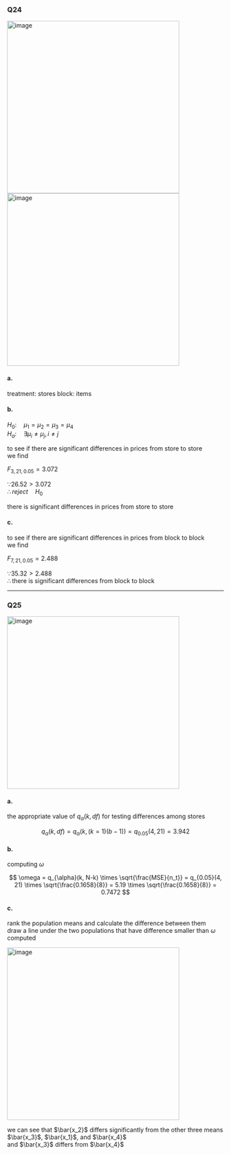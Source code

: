 ### Q24
<img width="400" alt="image" src=https://github.com/user-attachments/assets/5b409230-d154-4de5-84f9-02209f25b42e/>
<img width="400" alt="image" src=https://github.com/user-attachments/assets/59b815e1-0f2c-421c-a42c-591c754fc7ca/>


#### a.

treatment: stores
block: items

#### b.

$H_0: \quad \mu_1 = \mu_2 = \mu_3 = \mu_4$  
$H_a: \quad \exists \mu_i \neq \mu_j, i \neq j$  

to see if there are significant differences in prices from store to store  
we find

$F_{3,21,0.05} = 3.072$  

$\because 26.52 > 3.072$  
$\therefore reject \quad H_0$  

there is significant differences in prices from store to store

#### c.

to see if there are significant differences in prices from block to block  
we find  

$F_{7,21,0.05} = 2.488$  

$\because 35.32 > 2.488$  
$\therefore \text{there is significant differences from block to block  }$  

---

### Q25

<img width="400" alt="image" src=https://github.com/user-attachments/assets/bcd8b0eb-afb8-4e5f-901c-b8bf722864fd/>

#### a. 

the appropriate value of $q_{\alpha}(k, df)$ for testing differences among stores

$$
q_{\alpha}(k, df) = q_{\alpha}(k, (k=1)(b-1)) = q_{0.05}(4, 21) = 3.942
$$

#### b.

computing $\omega$  

$$
\omega = q_{\alpha}(k, N-k) \times \sqrt{\frac{MSE}{n_t}}
= q_{0.05}(4, 21) \times \sqrt{\frac{0.1658}{8}}
= 5.19 \times \sqrt{\frac{0.1658}{8}}
= 0.7472
$$

#### c.

rank the population means and calculate the difference between them  
draw a line under the two populations that have difference smaller than $\omega$ computed   

<img width="400" alt="image" src=https://github.com/user-attachments/assets/d937f039-344d-410c-a39a-ab035069bd5d/>

we can see that $\bar{x_2}$ differs significantly from the other three means $\bar{x_3}$, $\bar{x_1}$, and $\bar{x_4}$  
and $\bar{x_3}$ differs from $\bar{x_4}$  
